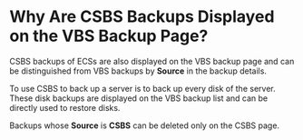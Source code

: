 # Why Are CSBS Backups Displayed on the VBS Backup Page?<a name="EN-US_TOPIC_0104564767"></a>

CSBS backups of ECSs are also displayed on the VBS backup page and can be distinguished from VBS backups by  **Source**  in the backup details.

To use CSBS to back up a server is to back up every disk of the server. These disk backups are displayed on the VBS backup list and can be directly used to restore disks.

Backups whose  **Source**  is  **CSBS**  can be deleted only on the CSBS page.

